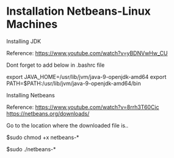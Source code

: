 # Installation Netbeans-Linux Machines

Installing JDK

Reference: https://www.youtube.com/watch?v=yBDNVwHw_CU

Dont forget to add below in .bashrc file

export JAVA_HOME=/usr/lib/jvm/java-9-openjdk-amd64
export PATH=$PATH:/usr/lib/jvm/java-9-openjdk-amd64/bin

Installing Netbeans

Reference: https://www.youtube.com/watch?v=8rrh3T60Cic
https://netbeans.org/downloads/

Go to the location where the downloaded file is..

$sudo chmod +x netbeans-*

$sudo ./netbeans-*

